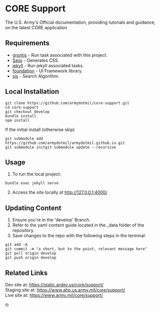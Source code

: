 # CORE Support
The U.S. Army's Official documentation, providing tutorials and guidance, on the latest CORE application

## Requirements

* [gruntjs](http://gruntjs.com/) - Run task associated with this project.
* [Sass](http://sass-lang.com/install) - Generates CSS.
* [jekyll](http://jekyllrb.com/) - Run jekyll associated tasks.
* [foundation](https://foundation.zurb.com) - UI Framework library.
* [sjs](https://github.com/christian-fei/Simple-Jekyll-Search) - Search Algorithm.

## Local Installation

```
git clone https://github.com/armydotmil/core-support.git
cd core-support
git checkout develop
bundle install
npm install
```
If the initial install (otherwise skip)
```
git submodule add https://github.com/armydotmil/armydotmil.github.io.git
git submodule initgit submodule update --recursive
```

## Usage
1. To run the local project:
```
bundle exec jekyll serve
```
2. Access the site locally at http://127.0.0.1:4000/

## Updating Content

1. Ensure you're in the 'develop' Branch.
1. Refer to the yaml content guide located in the _data folder of the repository.
1. Save changes to the repo with the following steps in the terminal:
```
git add -A
git commit -m "a short, but to the point, relevant message here"
git pull origin develop
git push origin develop
```

## Related Links 
Dev site at: https://static.ardev.us/core/support/  
Staging site at: https://www.ahp.us.army.mil/core/support/  
Live site at: https://www.army.mil/core/support/  

:nerd_face:
